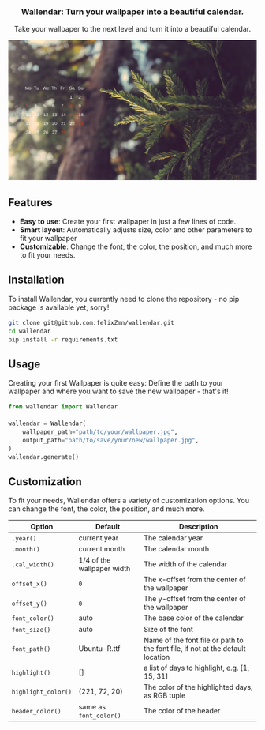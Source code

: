 <h3 align="center">
Wallendar: Turn your wallpaper into a beautiful calendar.
</h3>

<p align="center">
Take your wallpaper to the next level and turn it into a beautiful calendar.
</p>

![example](/docs/example1.png)

## Features

-   **Easy to use**: Create your first wallpaper in just a few lines of code.
-   **Smart layout**: Automatically adjusts size, color and other parameters to fit your wallpaper
-   **Customizable**: Change the font, the color, the position, and much more to fit your needs.

## Installation

To install Wallendar, you currently need to clone the repository - no pip package is available yet, sorry!

```bash
git clone git@github.com:felixZmn/wallendar.git
cd wallendar
pip install -r requirements.txt
```

## Usage

Creating your first Wallpaper is quite easy: Define the path to your wallpaper and where you want to save the new wallpaper - that's it!

```python
from wallendar import Wallendar

wallendar = Wallendar(
    wallpaper_path="path/to/your/wallpaper.jpg",
    output_path="path/to/save/your/new/wallpaper.jpg",
)
wallendar.generate()
```

## Customization

To fit your needs, Wallendar offers a variety of customization options. You can change the font, the color, the position, and much more.

| Option              | Default                    | Description                                                                    |
| ------------------- | -------------------------- | ------------------------------------------------------------------------------ |
| `.year()`           | current year               | The calendar year                                                              |
| `.month()`          | current month              | The calendar month                                                             |
| `.cal_width()`      | 1/4 of the wallpaper width | The width of the calendar                                                      |
| `offset_x()`        | `0`                        | The x-offset from the center of the wallpaper                                  |
| `offset_y()`        | `0`                        | The y-offset from the center of the wallpaper                                  |
| `font_color()`      | auto                       | The base color of the calendar                                                 |
| `font_size()`       | auto                       | Size of the font                                                               |
| `font_path()`       | Ubuntu-R.ttf               | Name of the font file or path to the font file, if not at the default location |
| `highlight()`       | []                         | a list of days to highlight, e.g. [1, 15, 31]                                  |
| `highlight_color()` | (221, 72, 20)              | The color of the highlighted days, as RGB tuple                                |
| `header_color()`    | same as `font_color()`     | The color of the header                                                        |
